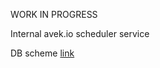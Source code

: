 WORK IN PROGRESS

Internal avek.io scheduler service

DB scheme [link](https://viewer.diagrams.net/?tags=%7B%7D&highlight=0000ff&edit=_blank&layers=1&nav=1&title=Main.drawio#Uhttps%3A%2F%2Fdrive.google.com%2Fuc%3Fid%3D1jzVn-_JYjXTQ8etH9J56T11T5RISbJKG%26export%3Ddownload)

